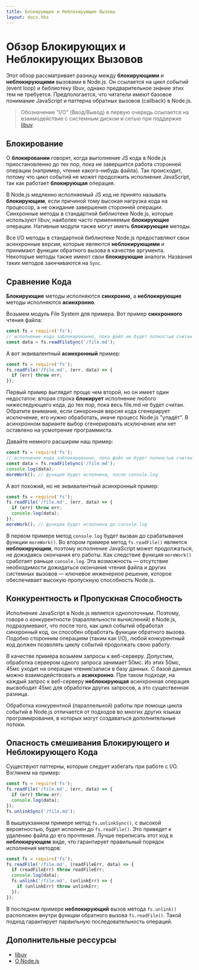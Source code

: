 ```yaml
---
title: Блокирующие и Неблокирующие Вызовы
layout: docs.hbs
---
```


# Обзор Блокирующих и Неблокирующих Вызовов

Этот обзор рассматривает разницу между **блокирующими** и **неблокирующими**
вызовами в Node.js. Он ссылается на цикл событий (event loop) и библиотеку libuv,
однако предварительное знание этих тем не требуется. Предпологается, что
читатели имеют базовое понимание JavaScript и паттерна обратных вызовов (callback)
в Node.js.

> Обозначение "I/O" (Ввод/Вывод) в первую очередь ссылается на взаимодействие
> с системным диском и сетью при поддержке [libuv](https://libuv.org/).

## Блокирование

О **блокировании** говорят, когда выполнение JS кода в Node.js
приостановленно до тех пор, пока не завершится работа сторонней операции (например, чтение
какого-нибудь файла). Так происходит, потому что цикл событий не может продолжить исполнение JavaScript,
так как работает **блокирующая** операция.

В Node.js медленно исполняемый JS код не принято называть **блокирующим**,
если причиной тому высокая нагрузка кода на процессор, а не ожидание завершения
сторонней операции. Синхронные методы в стандартной библиотеке Node.js,
которые используют libuv, наиболее часто применяемые **блокирующие** операции.
Нативные модули также могут иметь **блокирующие** методы.

Все I/O методы в стандартной библиотеке Node.js предоставляют свои асинхронные версии,
которые являются **неблокирующими** и принимают функции обратного вызова
в качестве аргумента. Некоторые методы также имеют свои **блокирующие** аналоги.
Названия таких методов закнчиваются на `Sync`.

## Сравнение Кода

**Блокирующие** методы исполняются **синхронно**, а **неблокирующие** методы
исполняются **асинхронно**.

Возьмем модуль File System для примера. Вот пример **синхронного** чтения файла:

```js
const fs = require('fs');
// исполнение кода заблокированно, пока файл не будет полностью считан
const data = fs.readFileSync('/file.md');
```

А вот эквивалентный **асинхронный** пример:

```js
const fs = require('fs');
fs.readFile('/file.md', (err, data) => {
  if (err) throw err;
});
```

Первый пример выглядит проще чем второй, но он имеет один недостаток: вторая строка
**блокирует** исполнение любого нижеследующего кода, до тех пор, пока
весь file.md не будет считан. Обратите внимание, если синхронная версия кода сгенерирует
исключение, его нужно обработать, иначе процесс Node.js "упадёт". В асинхронном варианте
выбор сгенерировать исключение или нет оставлено на усмотрение программиста.

Давайте немного расширим наш пример:

```js
const fs = require('fs');
// исполнение кода заблокированно, пока файл не будет полностью считан
const data = fs.readFileSync('/file.md');
console.log(data);
moreWork(); // функция будет исполнена, после console.log
```

А вот похожий, но не эквивалентный асинхронный пример:

```js
const fs = require('fs');
fs.readFile('/file.md', (err, data) => {
  if (err) throw err;
  console.log(data);
});
moreWork(); // функция будет исполнена до console.log
```

В первом примере метод `console.log` будет вызван до срабатывания функции `moreWork()`.
Во втором примере метод `fs.readFile()` является **неблокирующим**, поэтому исполнение
JavaScript может продолжаться, не дожидаясь окончания его работы. Как следствие
функция `moreWork()` сработает раньше `console.log`. Эта возможность — отсутствие необходимости
дожидаться окончания чтения файла и других системных вызовов — ключевое
инженерное решение, которое обеспечивает высокую пропускную способность Node.js.

## Конкурентность и Пропускная Способность

Исполнение JavaScript в Node.js является однопоточным. Поэтому, говоря о конкурентности
(параллельности вычислений) в Node.js, подразумевают, что после того, как цикл событий обработал синхронный код,
он способен обработать функции обратного вызова. Подобно сторонним операциям (таким как I/O),
любой конкурентный код должен позволять циклу событий продолжать свою работу.

В качестве примера возьмем запросы к веб-серверу. Допустим, обработка сервером одного запроса
занимает 50мс. Из этих 50мс, 45мс уходит на операции чтения/записи в базу данных.
С базой данных можно взаимодействовать и **асинхронно**. При таком подходе, на каждый запрос
к веб-серверу **неблокирующая** асинхронная операция высвободит 45мс для обработки других
запросов, а это существенная разница.

Обработка конкурентной (параллельной) работы при помощи цикла событий в Node.js
отличается от подходов во многих других языках программрования, в которых могут
создаваться дополнительные потоки.

## Опасность смешивания Блокирующего и Неблокирующего Кода

Существуют паттерны, которые следует избегать при работе с I/O. Взглянем на пример:

```js
const fs = require('fs');
fs.readFile('/file.md', (err, data) => {
  if (err) throw err;
  console.log(data);
});
fs.unlinkSync('/file.md');
```

В вышеукзанном примере метод `fs.unlinkSync()`, с высокой вероятностью, будет исполнен до
`fs.readFile()`. Это приведет к удалению файла до его прочтения. Лучше переписать
этот код в **неблокирующем** виде, что гарантирует правильный порядок исполнения методов:

```js
const fs = require('fs');
fs.readFile('/file.md', (readFileErr, data) => {
  if (readFileErr) throw readFileErr;
  console.log(data);
  fs.unlink('/file.md', (unlinkErr) => {
    if (unlinkErr) throw unlinkErr;
  });
});
```

В последнем примере **неблокирующий** вызов метода `fs.unlink()` расположен внутри функции обратного вызова
`fs.readFile()`. Такой подход гарантирует парвильную последовательность операций.

## Дополнительные рессурсы

* [libuv](https://libuv.org/)
* [О Node.js](https://nodejs.org/en/about/)
